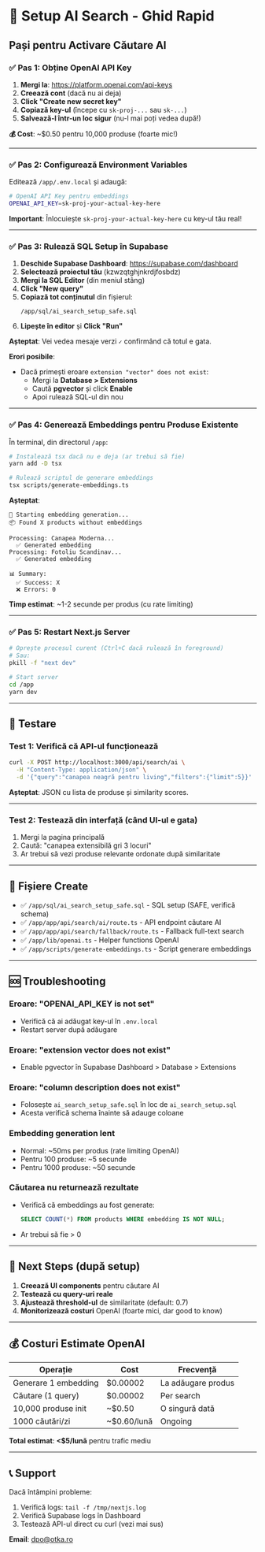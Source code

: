 # 🚀 Setup AI Search - Ghid Rapid

## Pași pentru Activare Căutare AI

### ✅ Pas 1: Obține OpenAI API Key

1. **Mergi la**: https://platform.openai.com/api-keys
2. **Creează cont** (dacă nu ai deja)
3. **Click "Create new secret key"**
4. **Copiază key-ul** (începe cu `sk-proj-...` sau `sk-...`)
5. **Salvează-l într-un loc sigur** (nu-l mai poți vedea după!)

**💰 Cost**: ~$0.50 pentru 10,000 produse (foarte mic!)

---

### ✅ Pas 2: Configurează Environment Variables

Editează `/app/.env.local` și adaugă:

```bash
# OpenAI API Key pentru embeddings
OPENAI_API_KEY=sk-proj-your-actual-key-here
```

**Important**: Înlocuiește `sk-proj-your-actual-key-here` cu key-ul tău real!

---

### ✅ Pas 3: Rulează SQL Setup în Supabase

1. **Deschide Supabase Dashboard**: https://supabase.com/dashboard
2. **Selectează proiectul tău** (kzwzqtghjnkrdjfosbdz)
3. **Mergi la SQL Editor** (din meniul stâng)
4. **Click "New query"**
5. **Copiază tot conținutul** din fișierul:
   ```
   /app/sql/ai_search_setup_safe.sql
   ```
6. **Lipește în editor** și **Click "Run"**

**Așteptat**: Vei vedea mesaje verzi `✓` confirmând că totul e gata.

**Erori posibile**:
- Dacă primești eroare `extension "vector" does not exist`:
  - Mergi la **Database > Extensions**
  - Caută **pgvector** și click **Enable**
  - Apoi rulează SQL-ul din nou

---

### ✅ Pas 4: Generează Embeddings pentru Produse Existente

În terminal, din directorul `/app`:

```bash
# Instalează tsx dacă nu e deja (ar trebui să fie)
yarn add -D tsx

# Rulează scriptul de generare embeddings
tsx scripts/generate-embeddings.ts
```

**Așteptat**: 
```
🚀 Starting embedding generation...
📦 Found X products without embeddings

Processing: Canapea Moderna...
  ✅ Generated embedding
Processing: Fotoliu Scandinav...
  ✅ Generated embedding

📊 Summary:
  ✅ Success: X
  ❌ Errors: 0
```

**Timp estimat**: ~1-2 secunde per produs (cu rate limiting)

---

### ✅ Pas 5: Restart Next.js Server

```bash
# Oprește procesul curent (Ctrl+C dacă rulează în foreground)
# Sau:
pkill -f "next dev"

# Start server
cd /app
yarn dev
```

---

## 🧪 Testare

### Test 1: Verifică că API-ul funcționează

```bash
curl -X POST http://localhost:3000/api/search/ai \
  -H "Content-Type: application/json" \
  -d '{"query":"canapea neagră pentru living","filters":{"limit":5}}'
```

**Așteptat**: JSON cu lista de produse și similarity scores.

---

### Test 2: Testează din interfață (când UI-ul e gata)

1. Mergi la pagina principală
2. Caută: "canapea extensibilă gri 3 locuri"
3. Ar trebui să vezi produse relevante ordonate după similaritate

---

## 📁 Fișiere Create

- ✅ `/app/sql/ai_search_setup_safe.sql` - SQL setup (SAFE, verifică schema)
- ✅ `/app/app/api/search/ai/route.ts` - API endpoint căutare AI
- ✅ `/app/app/api/search/fallback/route.ts` - Fallback full-text search
- ✅ `/app/lib/openai.ts` - Helper functions OpenAI
- ✅ `/app/scripts/generate-embeddings.ts` - Script generare embeddings

---

## 🆘 Troubleshooting

### Eroare: "OPENAI_API_KEY is not set"
- Verifică că ai adăugat key-ul în `.env.local`
- Restart server după adăugare

### Eroare: "extension vector does not exist"
- Enable pgvector în Supabase Dashboard > Database > Extensions

### Eroare: "column description does not exist"
- Folosește `ai_search_setup_safe.sql` în loc de `ai_search_setup.sql`
- Acesta verifică schema înainte să adauge coloane

### Embedding generation lent
- Normal: ~50ms per produs (rate limiting OpenAI)
- Pentru 100 produse: ~5 secunde
- Pentru 1000 produse: ~50 secunde

### Căutarea nu returnează rezultate
- Verifică că embeddings au fost generate: 
  ```sql
  SELECT COUNT(*) FROM products WHERE embedding IS NOT NULL;
  ```
- Ar trebui să fie > 0

---

## 🎯 Next Steps (după setup)

1. **Creează UI components** pentru căutare AI
2. **Testează cu query-uri reale**
3. **Ajustează threshold-ul** de similaritate (default: 0.7)
4. **Monitorizează costuri** OpenAI (foarte mici, dar good to know)

---

## 💰 Costuri Estimate OpenAI

| Operație | Cost | Frecvență |
|----------|------|-----------|
| Generare 1 embedding | $0.00002 | La adăugare produs |
| Căutare (1 query) | $0.00002 | Per search |
| 10,000 produse init | ~$0.50 | O singură dată |
| 1000 căutări/zi | ~$0.60/lună | Ongoing |

**Total estimat**: **<$5/lună** pentru trafic mediu

---

## 📞 Support

Dacă întâmpini probleme:
1. Verifică logs: `tail -f /tmp/nextjs.log`
2. Verifică Supabase logs în Dashboard
3. Testează API-ul direct cu curl (vezi mai sus)

**Email**: dpo@otka.ro
